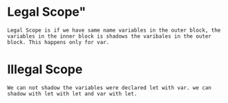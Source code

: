# Legal Scope"

```
Legal Scope is if we have same name variables in the outer block, the variables in the inner block is shadows the varibales in the outer block. This happens only for var.
```

# Illegal Scope #

```
We can not shadow the variables were declared let with var. we can shadow with let with let and var with let.
```